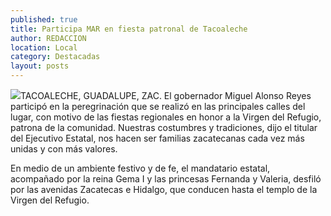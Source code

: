 ```yaml
---
published: true
title: Participa MAR en fiesta patronal de Tacoaleche
author: REDACCION
location: Local
category: Destacadas
layout: posts
---
```


![](http://i.imgur.com/S1zRHo6m.jpg)TACOALECHE, GUADALUPE, ZAC. El gobernador Miguel Alonso Reyes participó en la peregrinación que se realizó en las principales calles del lugar, con motivo de las fiestas regionales en honor a la Virgen del Refugio, patrona de la comunidad.
Nuestras costumbres y tradiciones, dijo el titular del Ejecutivo Estatal, nos hacen ser familias zacatecanas cada vez más unidas y con más valores.

En medio de un ambiente festivo y de fe, el mandatario estatal, acompañado por la reina Gema I y las princesas Fernanda y Valeria, desfiló por las  avenidas Zacatecas e Hidalgo, que conducen hasta el templo de la Virgen del Refugio.
